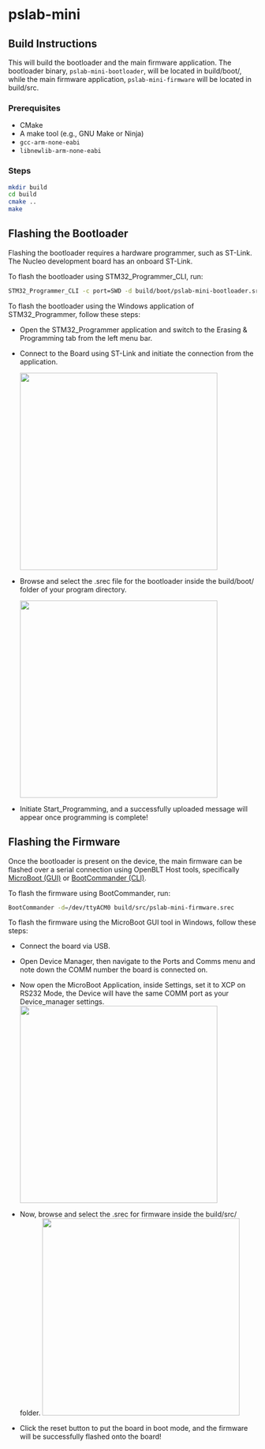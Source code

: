 # pslab-mini

## Build Instructions

This will build the bootloader and the main firmware application. The
bootloader binary, `pslab-mini-bootloader`, will be located in build/boot/,
while the main firmware application, `pslab-mini-firmware` will be located
in build/src.

### Prerequisites

- CMake
- A make tool (e.g., GNU Make or Ninja)
- `gcc-arm-none-eabi`
- `libnewlib-arm-none-eabi`

### Steps

```sh
mkdir build
cd build
cmake ..
make
```

## Flashing the Bootloader

Flashing the bootloader requires a hardware programmer, such as ST-Link. The
Nucleo development board has an onboard ST-Link.

To flash the bootloader using STM32_Programmer_CLI, run:

```sh
STM32_Programmer_CLI -c port=SWD -d build/boot/pslab-mini-bootloader.srec -v -rst
```

To flash the bootloader using the Windows application of STM32_Programmer, follow these steps:

- Open the STM32_Programmer application and switch to the Erasing & Programming tab from the left menu bar.
- Connect to the Board using ST-Link and initiate the connection from the application.

  <img src="https://github.com/user-attachments/assets/f126cbd0-4b76-4c50-8680-60b27ee3f38a" height="400">
  
- Browse and select the .srec file for the bootloader inside the build/boot/ folder of your program directory.
 
    <img src="https://github.com/user-attachments/assets/ced379ef-e92b-4e77-84b9-55b23dd30333" height="400">
  
- Initiate Start_Programming, and a successfully uploaded message will appear once programming is complete!

## Flashing the Firmware

Once the bootloader is present on the device, the main firmware can be flashed over a serial connection using OpenBLT Host tools, specifically [MicroBoot (GUI)](https://www.feaser.com/openblt/doku.php?id=manual:microboot) or [BootCommander (CLI)](https://www.feaser.com/openblt/doku.php?id=manual:bootcommander).

To flash the firmware using BootCommander, run:

```sh
BootCommander -d=/dev/ttyACM0 build/src/pslab-mini-firmware.srec
```
To flash the firmware using the MicroBoot GUI tool in Windows, follow these steps:

- Connect the board via USB.
- Open Device Manager, then navigate to the Ports and Comms menu and note down the COMM number the board is connected on.
- Now open the MicroBoot Application, inside Settings, set it to XCP on RS232 Mode, the Device will have the same COMM port as your Device_manager settings.</br>
  <img src="https://github.com/user-attachments/assets/531228d0-93f2-4058-97d3-5c5f92c5f259" height="400">
      
- Now, browse and select the .srec for firmware inside the build/src/ folder.
  <img src="https://github.com/user-attachments/assets/cbcb157c-8954-4dab-be17-e108fb47b926" height="400">

- Click the reset button to put the board in boot mode, and the firmware will be successfully flashed onto the board!
  
